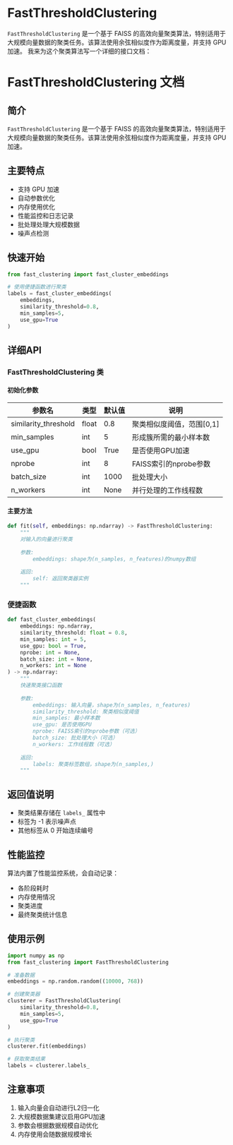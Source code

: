 # FastThresholdClustering
`FastThresholdClustering` 是一个基于 FAISS 的高效向量聚类算法，特别适用于大规模向量数据的聚类任务。该算法使用余弦相似度作为距离度量，并支持 GPU 加速。
我来为这个聚类算法写一个详细的接口文档：

# FastThresholdClustering 文档

## 简介
`FastThresholdClustering` 是一个基于 FAISS 的高效向量聚类算法，特别适用于大规模向量数据的聚类任务。该算法使用余弦相似度作为距离度量，并支持 GPU 加速。

## 主要特点
- 支持 GPU 加速
- 自动参数优化
- 内存使用优化
- 性能监控和日志记录
- 批处理处理大规模数据
- 噪声点检测

## 快速开始

```python
from fast_clustering import fast_cluster_embeddings

# 使用便捷函数进行聚类
labels = fast_cluster_embeddings(
    embeddings,
    similarity_threshold=0.8,
    min_samples=5,
    use_gpu=True
)
```

## 详细API

### FastThresholdClustering 类

#### 初始化参数

| 参数名 | 类型 | 默认值 | 说明 |
|--------|------|--------|------|
| similarity_threshold | float | 0.8 | 聚类相似度阈值，范围[0,1] |
| min_samples | int | 5 | 形成簇所需的最小样本数 |
| use_gpu | bool | True | 是否使用GPU加速 |
| nprobe | int | 8 | FAISS索引的nprobe参数 |
| batch_size | int | 1000 | 批处理大小 |
| n_workers | int | None | 并行处理的工作线程数 |

#### 主要方法

```python
def fit(self, embeddings: np.ndarray) -> FastThresholdClustering:
    """
    对输入的向量进行聚类
    
    参数:
        embeddings: shape为(n_samples, n_features)的numpy数组
        
    返回:
        self: 返回聚类器实例
    """
```

### 便捷函数

```python
def fast_cluster_embeddings(
    embeddings: np.ndarray,
    similarity_threshold: float = 0.8,
    min_samples: int = 5,
    use_gpu: bool = True,
    nprobe: int = None,
    batch_size: int = None,
    n_workers: int = None
) -> np.ndarray:
    """
    快速聚类接口函数
    
    参数:
        embeddings: 输入向量，shape为(n_samples, n_features)
        similarity_threshold: 聚类相似度阈值
        min_samples: 最小样本数
        use_gpu: 是否使用GPU
        nprobe: FAISS索引的nprobe参数（可选）
        batch_size: 批处理大小（可选）
        n_workers: 工作线程数（可选）
    
    返回:
        labels: 聚类标签数组，shape为(n_samples,)
    """
```

## 返回值说明
- 聚类结果存储在 `labels_` 属性中
- 标签为 -1 表示噪声点
- 其他标签从 0 开始连续编号

## 性能监控
算法内置了性能监控系统，会自动记录：
- 各阶段耗时
- 内存使用情况
- 聚类进度
- 最终聚类统计信息

## 使用示例

```python
import numpy as np
from fast_clustering import FastThresholdClustering

# 准备数据
embeddings = np.random.random((10000, 768))

# 创建聚类器
clusterer = FastThresholdClustering(
    similarity_threshold=0.8,
    min_samples=5,
    use_gpu=True
)

# 执行聚类
clusterer.fit(embeddings)

# 获取聚类结果
labels = clusterer.labels_
```

## 注意事项
1. 输入向量会自动进行L2归一化
2. 大规模数据集建议启用GPU加速
3. 参数会根据数据规模自动优化
4. 内存使用会随数据规模增长
